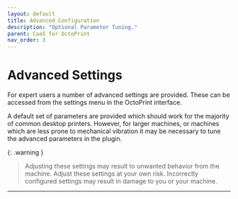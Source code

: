 ```yaml
---
layout: default
title: Advanced Configuration 
description: "Optional Parameter Tuning."
parent: CaaS for OctoPrint
nav_order: 3
---
```

# Advanced Settings
For expert users a number of advanced settings are provided. These can be accessed from the settings menu in the OctoPrint interface. 

A default set of parameters are provided which should work for the majority of common desktop printers. However, for larger machines, or machines which are less prone to mechanical vibration it may be necessary to tune the advanced parameters in the plugin. 

{: .warning }
> Adjusting these settings may result to unwanted behavior from the machine. Adjust these settings at your own risk. Incorrectly configured settings may result in damage to you or your machine. 


---